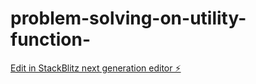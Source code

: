 # problem-solving-on-utility-function-

[Edit in StackBlitz next generation editor ⚡️](https://stackblitz.com/~/github.com/Atharvakoli/problem-solving-on-utility-function-)